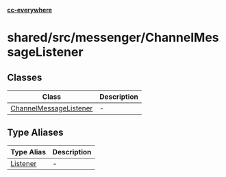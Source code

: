 [**cc-everywhere**](../../../../index.md)

<HorizontalLine />

# shared/src/messenger/ChannelMessageListener

## Classes

| Class | Description |
| ------ | ------ |
| [ChannelMessageListener](classes/channel-message-listener.md) | - |

## Type Aliases

| Type Alias | Description |
| ------ | ------ |
| [Listener](type-aliases/listener.md) | - |
